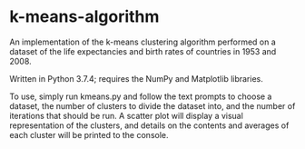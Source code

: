 # k-means-algorithm
An implementation of the k-means clustering algorithm performed on a dataset of the life expectancies and birth rates of countries in 1953 and 2008.

Written in Python 3.7.4; requires the NumPy and Matplotlib libraries.

To use, simply run kmeans.py and follow the text prompts to choose a dataset, the number of clusters to divide the dataset into, and the number of iterations that should be run. A scatter plot will display a visual representation of the clusters, and details on the contents and averages of each cluster will be printed to the console.